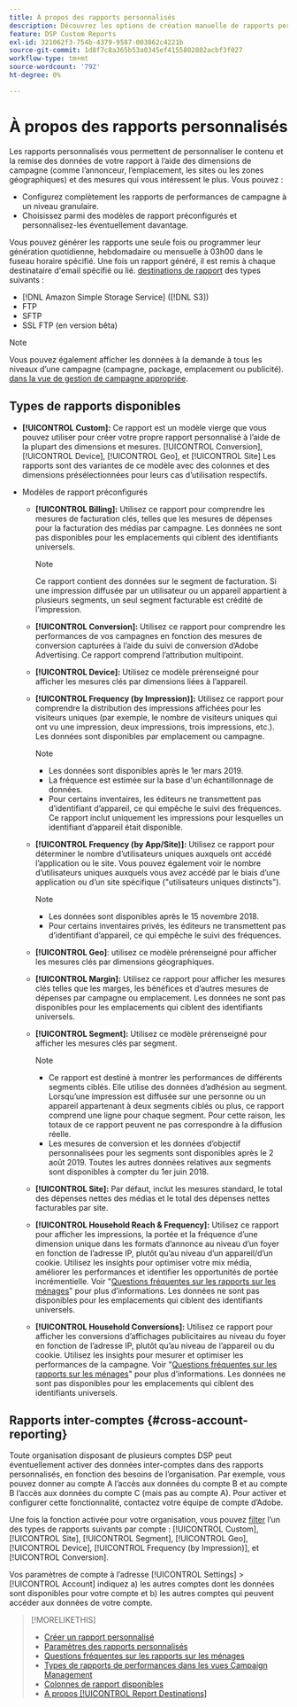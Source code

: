 ```yaml
---
title: À propos des rapports personnalisés
description: Découvrez les options de création manuelle de rapports personnalisés ou d’utilisation de modèles de rapports préconfigurés.
feature: DSP Custom Reports
exl-id: 321062f3-754b-4379-9587-003862c4221b
source-git-commit: 1d8f7c8a365b53a0345ef4155802802acbf3f027
workflow-type: tm+mt
source-wordcount: '792'
ht-degree: 0%

---
```


# À propos des rapports personnalisés

Les rapports personnalisés vous permettent de personnaliser le contenu et la remise des données de votre rapport à l’aide des dimensions de campagne (comme l’annonceur, l’emplacement, les sites ou les zones géographiques) et des mesures qui vous intéressent le plus. Vous pouvez :

* Configurez complètement les rapports de performances de campagne à un niveau granulaire.
* Choisissez parmi des modèles de rapport préconfigurés et personnalisez-les éventuellement davantage.

Vous pouvez générer les rapports une seule fois ou programmer leur génération quotidienne, hebdomadaire ou mensuelle à 03h00 dans le fuseau horaire spécifié. Une fois un rapport généré, il est remis à chaque destinataire d&#39;email spécifié ou lié. [destinations de rapport](/help/dsp/reports/report-destinations/report-destination-about.md) des types suivants :

* [!DNL Amazon Simple Storage Service] ([!DNL S3])
* FTP
* SFTP
* SSL FTP (en version bêta)

>[!NOTE]
>
>Vous pouvez également afficher les données à la demande à tous les niveaux d’une campagne (campagne, package, emplacement ou publicité). [dans la vue de gestion de campagne appropriée](/help/dsp/campaign-management/reports/campaign-reports-about.md).

## Types de rapports disponibles

* **[!UICONTROL Custom]:** Ce rapport est un modèle vierge que vous pouvez utiliser pour créer votre propre rapport personnalisé à l’aide de la plupart des dimensions et mesures. [!UICONTROL Conversion], [!UICONTROL Device], [!UICONTROL Geo], et [!UICONTROL Site] Les rapports sont des variantes de ce modèle avec des colonnes et des dimensions présélectionnées pour leurs cas d’utilisation respectifs.

* Modèles de rapport préconfigurés

   * **[!UICONTROL Billing]:** Utilisez ce rapport pour comprendre les mesures de facturation clés, telles que les mesures de dépenses pour la facturation des médias par campagne. Les données ne sont pas disponibles pour les emplacements qui ciblent des identifiants universels.

     >[!NOTE]
     >
     >Ce rapport contient des données sur le segment de facturation. Si une impression diffusée par un utilisateur ou un appareil appartient à plusieurs segments, un seul segment facturable est crédité de l’impression.

   * **[!UICONTROL Conversion]:** Utilisez ce rapport pour comprendre les performances de vos campagnes en fonction des mesures de conversion capturées à l’aide du suivi de conversion d’Adobe Advertising. Ce rapport comprend l’attribution multipoint.

   * **[!UICONTROL Device]:** Utilisez ce modèle prérenseigné pour afficher les mesures clés par dimensions liées à l’appareil.

   * **[!UICONTROL Frequency (by Impression)]:** Utilisez ce rapport pour comprendre la distribution des impressions affichées pour les visiteurs uniques (par exemple, le nombre de visiteurs uniques qui ont vu une impression, deux impressions, trois impressions, etc.). Les données sont disponibles par emplacement ou campagne.

     >[!NOTE]
     >
     >* Les données sont disponibles après le 1er mars 2019.
     >* La fréquence est estimée sur la base d&#39;un échantillonnage de données.
     >* Pour certains inventaires, les éditeurs ne transmettent pas d’identifiant d’appareil, ce qui empêche le suivi des fréquences. Ce rapport inclut uniquement les impressions pour lesquelles un identifiant d’appareil était disponible.

   * **[!UICONTROL Frequency (by App/Site)]:** Utilisez ce rapport pour déterminer le nombre d’utilisateurs uniques auxquels ont accédé l’application ou le site. Vous pouvez également voir le nombre d’utilisateurs uniques auxquels vous avez accédé par le biais d’une application ou d’un site spécifique (&quot;utilisateurs uniques distincts&quot;).

     >[!NOTE]
     >
     >* Les données sont disponibles après le 15 novembre 2018.
     >* Pour certains inventaires privés, les éditeurs ne transmettent pas d’identifiant d’appareil, ce qui empêche le suivi des fréquences.

   * **[!UICONTROL Geo]**: utilisez ce modèle prérenseigné pour afficher les mesures clés par dimensions géographiques.

   * **[!UICONTROL Margin]:** Utilisez ce rapport pour afficher les mesures clés telles que les marges, les bénéfices et d’autres mesures de dépenses par campagne ou emplacement. Les données ne sont pas disponibles pour les emplacements qui ciblent des identifiants universels.

   * **[!UICONTROL Segment]:** Utilisez ce modèle prérenseigné pour afficher les mesures clés par segment.

     >[!NOTE]
     >
     >* Ce rapport est destiné à montrer les performances de différents segments ciblés. Elle utilise des données d’adhésion au segment. Lorsqu’une impression est diffusée sur une personne ou un appareil appartenant à deux segments ciblés ou plus, ce rapport comprend une ligne pour chaque segment. Pour cette raison, les totaux de ce rapport peuvent ne pas correspondre à la diffusion réelle.
     >* Les mesures de conversion et les données d’objectif personnalisées pour les segments sont disponibles après le 2 août 2019. Toutes les autres données relatives aux segments sont disponibles à compter du 1er juin 2018.

   * **[!UICONTROL Site]:** Par défaut, inclut les mesures standard, le total des dépenses nettes des médias et le total des dépenses nettes facturables par site.

   * **[!UICONTROL Household Reach & Frequency]:** Utilisez ce rapport pour afficher les impressions, la portée et la fréquence d’une dimension unique dans les formats d’annonce au niveau d’un foyer en fonction de l’adresse IP, plutôt qu’au niveau d’un appareil/d’un cookie. Utilisez les insights pour optimiser votre mix média, améliorer les performances et identifier les opportunités de portée incrémentielle. Voir &quot;[Questions fréquentes sur les rapports sur les ménages](/help/dsp/reports/faq-household-report.md)&quot; pour plus d’informations. Les données ne sont pas disponibles pour les emplacements qui ciblent des identifiants universels.

   * **[!UICONTROL Household Conversions]:** Utilisez ce rapport pour afficher les conversions d’affichages publicitaires au niveau du foyer en fonction de l’adresse IP, plutôt qu’au niveau de l’appareil ou du cookie. Utilisez les insights pour mesurer et optimiser les performances de la campagne. Voir &quot;[Questions fréquentes sur les rapports sur les ménages](/help/dsp/reports/faq-household-report.md)&quot; pour plus d’informations. Les données ne sont pas disponibles pour les emplacements qui ciblent des identifiants universels.

## Rapports inter-comptes {#cross-account-reporting}

Toute organisation disposant de plusieurs comptes DSP peut éventuellement activer des données inter-comptes dans des rapports personnalisés, en fonction des besoins de l’organisation. Par exemple, vous pouvez donner au compte A l’accès aux données du compte B et au compte B l’accès aux données du compte C (mais pas au compte A). Pour activer et configurer cette fonctionnalité, contactez votre équipe de compte d’Adobe.

Une fois la fonction activée pour votre organisation, vous pouvez [filter](report-settings.md) l’un des types de rapports suivants par compte :  [!UICONTROL Custom], [!UICONTROL Site], [!UICONTROL Segment], [!UICONTROL Geo], [!UICONTROL Device], [!UICONTROL Frequency (by Impression)], et [!UICONTROL Conversion].

Vos paramètres de compte à l’adresse [!UICONTROL Settings] > [!UICONTROL Account] indiquez a) les autres comptes dont les données sont disponibles pour votre compte et b) les autres comptes qui peuvent accéder aux données de votre compte.

>[!MORELIKETHIS]
>
>* [Créer un rapport personnalisé](/help/dsp/reports/report-create.md)
>* [Paramètres des rapports personnalisés](/help/dsp/reports/report-settings.md)
>* [Questions fréquentes sur les rapports sur les ménages](/help/dsp/reports/faq-household-report.md)
>* [Types de rapports de performances dans les vues Campaign Management](/help/dsp/campaign-management/reports/campaign-reports-about.md)
>* [Colonnes de rapport disponibles](/help/dsp/reports/report-columns.md)
>* [A propos [!UICONTROL Report Destinations]](/help/dsp/reports/report-destinations/report-destination-about.md)
